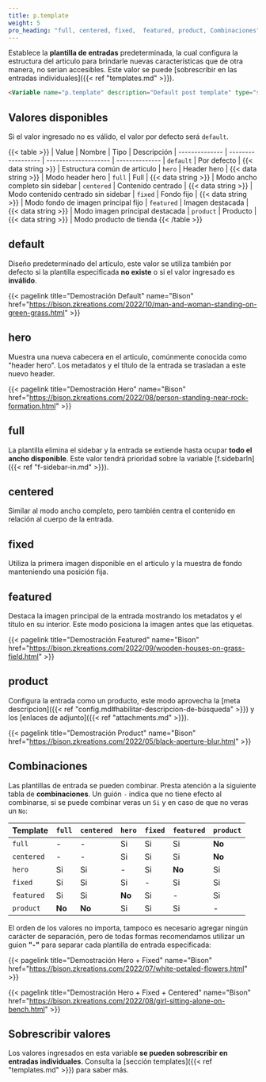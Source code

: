 ```yaml
---
title: p.template
weight: 5
pro_heading: "full, centered, fixed,  featured, product, Combinaciones"
---
```


Establece la **plantilla de entradas** predeterminada, la cual configura la estructura del articulo para brindarle nuevas características que de otra manera, no serian accesibles. Este valor se puede [sobrescribir en las entradas individuales]({{< ref "templates.md" >}}).

```html
<Variable name="p.template" description="Default post template" type="string" value="default"/>
```

## Valores disponibles

Si el valor ingresado no es válido, el valor por defecto será `default`.

{{< table >}}
| Value          | Nombre             | Tipo                 | Descripción
| -------------- | ------------------ | -------------------- | --------------
| `default`      | Por defecto        | {{< data string >}}  | Estructura común de articulo
| `hero`         | Header hero        | {{< data string >}}  | Modo header hero
| `full`         | Full               | {{< data string >}}  | Modo ancho completo sin sidebar
| `centered`     | Contenido centrado | {{< data string >}}  | Modo contenido centrado sin sidebar
| `fixed`        | Fondo fijo         | {{< data string >}}  | Modo fondo de imagen principal fijo
| `featured`     | Imagen destacada   | {{< data string >}}  | Modo imagen principal destacada
| `product`      | Producto           | {{< data string >}}  | Modo producto de tienda
{{< /table >}}

## default

Diseño predeterminado del artículo, este valor se utiliza también por defecto si la plantilla especificada **no existe** o si el valor ingresado es **inválido**.

{{< pagelink title="Demostración Default" name="Bison" href="https://bison.zkreations.com/2022/10/man-and-woman-standing-on-green-grass.html" >}}


## hero

Muestra una nueva cabecera en el articulo, comúnmente conocida como "header hero". Los metadatos y el título de la entrada se trasladan a este nuevo header.

{{< pagelink title="Demostración Hero" name="Bison" href="https://bison.zkreations.com/2022/08/person-standing-near-rock-formation.html" >}}


## full

La plantilla elimina el sidebar y la entrada se extiende hasta ocupar **todo el ancho disponible**. Este valor tendrá prioridad sobre la variable [f.sidebarIn]({{< ref "f-sidebar-in.md" >}}).


## centered

Similar al modo ancho completo, pero también centra el contenido en relación al cuerpo de la entrada.


## fixed

Utiliza la primera imagen disponible en el articulo y la muestra de fondo manteniendo una posición fija.

## featured

Destaca la imagen principal de la entrada mostrando los metadatos y el título en su interior. Este modo posiciona la imagen antes que las etiquetas.


{{< pagelink title="Demostración Featured" name="Bison" href="https://bison.zkreations.com/2022/09/wooden-houses-on-grass-field.html" >}}

## product

Configura la entrada como un producto, este modo aprovecha la [meta descripcion]({{< ref "config.md#habilitar-descripcion-de-búsqueda" >}}) y los [enlaces de adjunto]({{< ref "attachments.md" >}}).

{{< pagelink title="Demostración Product" name="Bison" href="https://bison.zkreations.com/2022/05/black-aperture-blur.html" >}}

## Combinaciones

Las plantillas de entrada se pueden combinar. Presta atención a la siguiente tabla de **combinaciones**. Un guión `-` indica que no tiene efecto al combinarse, si se puede combinar veras un `Si` y en caso de que no veras un `No`:

| Template       | `full`     | `centered` | `hero`     | `fixed`     | `featured` | `product`
| -------------- | ---------- | ---------- | ---------- | ---------- | ---------- | ----------
| `full`         | -          | -          | Si         | Si         | Si         | **No**    
| `centered`     | -          | -          | Si         | Si         | Si         | **No**    
| `hero`         | Si         | Si         | -          | Si         | **No**     | Si        
| `fixed`        | Si         | Si         | Si         | -          | Si         | Si        
| `featured`     | Si         | Si         | **No**     | Si         | -          | Si        
| `product`      | **No**     | **No**     | Si         | Si         | Si         | -         


El orden de los valores no importa, tampoco es necesario agregar ningún carácter de separación, pero de todas formas recomendamos utilizar un guion **"-"** para separar cada plantilla de entrada especificada:

{{< pagelink title="Demostración Hero + Fixed" name="Bison" href="https://bison.zkreations.com/2022/07/white-petaled-flowers.html" >}}

{{< pagelink title="Demostración Hero + Fixed + Centered" name="Bison" href="https://bison.zkreations.com/2022/08/girl-sitting-alone-on-bench.html" >}}

## Sobrescribir valores

Los valores ingresados en esta variable **se pueden sobrescribir en entradas individuales**. Consulta la [sección templates]({{< ref "templates.md" >}}) para saber más.